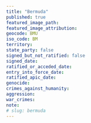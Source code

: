 ```yaml
---
title: "Bermuda"
published: true
featured_image_path:
featured_image_attribution:
geocode: BMU
iso_code: BM
territory:
state_party: false
signed_but_not_ratified: false
signed_date:
ratified_or_acceded_date:
entry_into_force_date:
ratified_apic_date:
genocide:
crimes_against_humanity:
aggression:
war_crimes:
note:
# slug: bermuda
---
```

